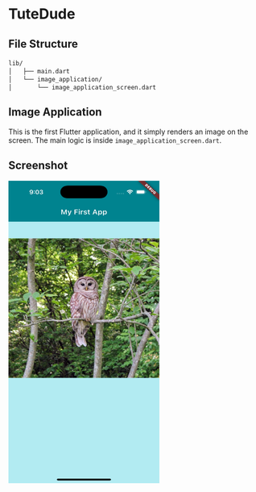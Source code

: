 # TuteDude
## File Structure

```
lib/
│   ├── main.dart
│   └── image_application/
│       └── image_application_screen.dart
```

## Image Application

This is the first Flutter application, and it simply renders an image on the screen. The main logic is inside `image_application_screen.dart`.

## Screenshot

<img src="screenshot/image_application_screen.png" alt="App Screenshot" width="300" height="600">


